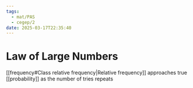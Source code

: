 ```yaml
---
tags:
  - mat/PAS
  - cegep/2
date: 2025-03-17T22:35:40
---
```


# Law of Large Numbers

[[frequency#Class relative frequency|Relative frequency]] approaches true [[probability]] as the number of tries repeats